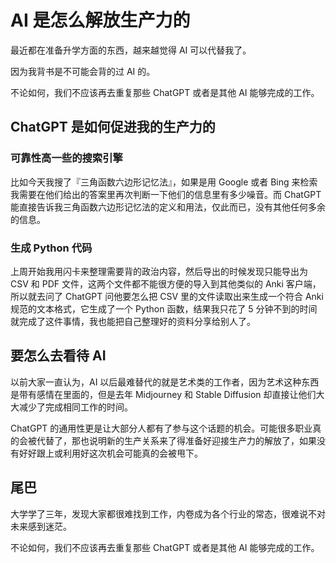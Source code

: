 # AI 是怎么解放生产力的


最近都在准备升学方面的东西，越来越觉得 AI 可以代替我了。

因为我背书是不可能会背的过 AI 的。



不论如何，我们不应该再去重复那些 ChatGPT  或者是其他 AI 能够完成的工作。



## ChatGPT 是如何促进我的生产力的



### 可靠性高一些的搜索引擎



比如今天我搜了『三角函数六边形记忆法』，如果是用 Google 或者 Bing 来检索我需要在他们给出的答案里再次判断一下他们的信息里有多少噪音。而 ChatGPT 能直接告诉我三角函数六边形记忆法的定义和用法，仅此而已，没有其他任何多余的信息。



### 生成 Python 代码



上周开始我用闪卡来整理需要背的政治内容，然后导出的时候发现只能导出为 CSV 和 PDF 文件，这两个文件都不能很方便的导入到其他类似的 Anki 客户端，所以就去问了 ChatGPT 问他要怎么把 CSV 里的文件读取出来生成一个符合 Anki 规范的文本格式，它生成了一个 Python 函数，结果我只花了 5 分钟不到的时间就完成了这件事情，我也能把自己整理好的资料分享给别人了。



## 要怎么去看待 AI



以前大家一直认为，AI 以后最难替代的就是艺术类的工作者，因为艺术这种东西是带有感情在里面的，但是去年 Midjourney 和 Stable Diffusion 却直接让他们大大减少了完成相同工作的时间。



ChatGPT 的通用性更是让大部分人都有了参与这个话题的机会。可能很多职业真的会被代替了，那也说明新的生产关系来了得准备好迎接生产力的解放了，如果没有好好跟上或利用好这次机会可能真的会被甩下。



## 尾巴



大学学了三年，发现大家都很难找到工作，内卷成为各个行业的常态，很难说不对未来感到迷茫。



不论如何，我们不应该再去重复那些 ChatGPT  或者是其他 AI 能够完成的工作。

